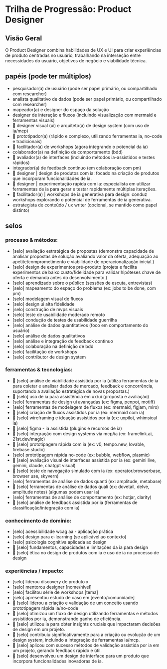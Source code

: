 # Trilha de Progressão: Product Designer

## Visão Geral

O Product Designer combina habilidades de UX e UI para criar experiências de produto centradas no usuário, trabalhando na interseção entre necessidades do usuário, objetivos de negócio e viabilidade técnica.

## papéis (pode ter múltiplos)

* pesquisador(a) de usuário (pode ser papel primário, ou compartilhado com researcher)
* analista qualitativo de dados (pode ser papel primário, ou compartilhado com researcher)
* mapeador(a) e designer do espaço da solução
* designer de interação e fluxos (incluindo visualização com mermaid e ferramentas visuais)
* 🤖 designer visual (ui) e arquiteto(a) de design system (com uso de ia/mcp)
* 🤖 prototipador(a) (rápido e complexo, utilizando ferramentas ia, no-code e tradicionais)
* 🤖 facilitador(a) de workshops (agora integrando o potencial da ia)
* colaborador(a) na definição de comportamento (bdd)
* 🤖 avaliador(a) de interfaces (incluindo métodos ia-assistidos e testes rápidos)
* integrador(a) de feedback contínuo (em colaboração com pm)
* 🤖 designer | design de produtos com ia: focado na criação de produtos que incorporam funcionalidades de ia.
* 🤖 designer | experimentação rápida com ia: especialista em utilizar ferramentas de ia para gerar e testar rapidamente múltiplas iterações.
* 🤖 facilitador(a) | workshops de ia generativa para design: conduz workshops explorando o potencial de ferramentas de ia generativa.
* estrategista de conteúdo / ux writer (opcional, se mantido como papel distinto)

## selos

### processo & métodos:

* [selo] avaliação estratégica de propostas (demonstra capacidade de analisar propostas de solução avaliando valor da oferta, adequação ao apetite/comprometimento e viabilidade de operacionalização inicial.)
* [selo] design de experimentos pré-produto (projeta e facilita experimentos de baixo custo/fidelidade para validar hipóteses chave de oferta e demanda antes do desenvolvimento.)
* [selo] aprendizado sobre o público (sessões de escuta, entrevistas)
* [selo] mapeamento do espaço do problema (ex: jobs to be done, com pm)
* [selo] modelagem visual de fluxos
* [selo] design ui alta fidelidade
* [selo] construção de mvps visuais
* [selo] teste de usabilidade moderado remoto
* [selo] condução de testes de usabilidade guerrilha
* [selo] análise de dados quantitativos (foco em comportamento do usuário)
* [selo] análise de dados qualitativos
* [selo] análise e integração de feedback contínuo
* [selo] colaboração na definição de bdd
* [selo] facilitação de workshops
* [selo] contributor de design system

### ferramentas & tecnologias:

* 🤖 [selo] análise de viabilidade assistida por ia (utiliza ferramentas de ia para coletar e analisar dados de mercado, feedback e concorrência, suportando a avaliação estratégica de novas propostas.)
* 🤖 [selo] uso de ia para assistência em ux/ui (proposta e avaliação)
* [selo] ferramentas de design ui avançadas (ex: figma, penpot, motiff)
* [selo] ferramentas de modelagem de fluxos (ex: mermaid, figjam, miro)
* 🤖 [selo] criação de fluxos assistidos por ia (ex: mermaid com ia)
* 🤖 [selo] wireframing e ideação assistidos por ia (ex: uxpilot, whimsical ia)
* 🤖 [selo] figma - ia assistida (plugins e recursos de ia)
* 🤖 [selo] integração com design systems via mcp/ia (ex: framelink.ai, 21st.dev/magic)
* 🤖 [selo] prototipagem rápida com ia (ex: v0, tempo.new, lovable, firebase.studio)
* [selo] prototipagem rápida no-code (ex: bubble, webflow, plasmic)
* 🤖 [selo] avaliação visual de interfaces assistida por ia (ex: gemini live, gemini, claude, chatgpt visual)
* 🤖 [selo] teste de navegação simulado com ia (ex: operator.browserbase, browser use, skyvern)
* [selo] ferramentas de análise de dados quanti (ex: amplitude, metabase)
* 🤖 [selo] ferramentas de análise de dados quali (ex: dovetail, delve, amplitude notes) (algumas podem usar ia)
* [selo] ferramentas de análise de comportamento (ex: hotjar, clarity)
* 🤖 [selo] análise de feedback assistida por ia (ferramentas de classificação/integração com ia)

### conhecimento de domínio:

* [selo] acessibilidade wcag aa - aplicação prática
* [selo] design para e-learning (se aplicável ao contexto)
* [selo] psicologia cognitiva aplicada ao design
* 🤖 [selo] fundamentos, capacidades e limitações da ia para design
* 🤖 [selo] ética no design de produtos com ia e uso de ia no processo de design

### experiências / impacto:

* [selo] liderou discovery de produto x
* [selo] mentorou designer [nome/nível]
* [selo] facilitou série de workshops [tema]
* [selo] apresentou estudo de caso em [evento/comunidade]
* 🤖 [selo] liderou a criação e validação de um conceito usando prototipagem rápida ia/no-code
* 🤖 [selo] otimizou um fluxo de design utilizando ferramentas e métodos assistidos por ia, demonstrando ganho de eficiência.
* 🤖 [selo] utilizou ia para obter insights cruciais que impactaram decisões de design em um projeto.
* 🤖 [selo] contribuiu significativamente para a criação ou evolução de um design system, incluindo a integração de ferramentas ia/mcp.
* 🤖 [selo] aplicou com sucesso métodos de validação assistida por ia em um projeto, gerando feedback rápido e útil.
* 🤖 [selo] desenvolveu um design de interface para um produto que incorpora funcionalidades inovadoras de ia.
